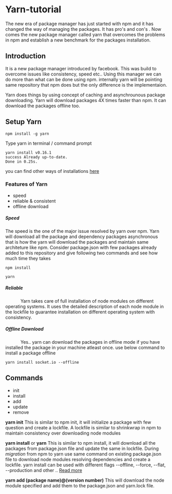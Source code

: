 # Yarn-tutorial

The new era of package manager has just started with npm and it has changed the way of managing the packages. It has pro's and con's . Now comes the new package manager called yarn that overcomes the problems in npm and establish a new benchmark for the 
packages installation.

## Introduction

It is a new package manager introduced by facebook. This was build to overcome issues like consistency, speed etc.. Using this manager we can do more than what can be done using npm. internally yarn will be pointing same repository that npm does but the only difference is the implementaion.

Yarn does things by using concept of caching and asynchrounous package downloading. Yarn will download packages 4X times faster than npm. It can download the packages offline too. 

## Setup Yarn 

``````
npm install -g yarn
``````
Type yarn in terminal / command prompt
``````
yarn install v0.16.1                                                                               
success Already up-to-date.                                                                  
Done in 0.25s.
``````

you can find other ways of installations [here](https://yarnpkg.com/en/docs/install#mac-tab)

### Features of Yarn

- speed
- reliable & consistent
- offline download

##### Speed

The speed is the one of the major issue resolved by yarn over npm. Yarn will download all the package and dependency packages asynchronous that is how the yarn will download the packages and maintain same architeture like npm. Consider package.json with few packages already added to this repository and give following two commands and see how much time they takes

``````
npm install 
``````

``````
yarn
``````
##### Reliable

&nbsp;&nbsp;&nbsp;&nbsp;&nbsp;&nbsp;&nbsp;&nbsp;&nbsp;&nbsp;&nbsp;&nbsp;Yarn takes care of full installation of node modules on different operating systems. It uses the detailed description of each node module in the lockfile to guarantee installation on different operating system with consistency.

##### Offline Download

&nbsp;&nbsp;&nbsp;&nbsp;&nbsp;&nbsp;&nbsp;&nbsp;&nbsp;&nbsp;&nbsp;&nbsp;Yes.. yarn can download the packages in offline mode if you have installed the package in your machine atleast once. use below command to install a package offline 

``````
yarn install socket.io --offline
``````



## Commands 

* init
* install
* add
* update 
* remove


**yarn init** 
This is similar to npm init, it will initialize a package with few question and create a lockfile. A lockfile is similar to shrinkwrap in npm to maintain consistency over downloading node modules



**yarn install** or **yarn** 
This is similar to npm install, it will download all the packages from package.json file and update the same in lockfile. During *migration* from npm to yarn use same command on existing package.json file to download node modules resolving dependencies and create a lockfile. yarn install can be used with different flags --offline, --force, --flat, --production and other .. [Read more](https://yarnpkg.com/en/docs/cli/install)


**yarn add (package name)@(version number)**
This will download the node module specified and add them to the package.json and yarn.lock file.



